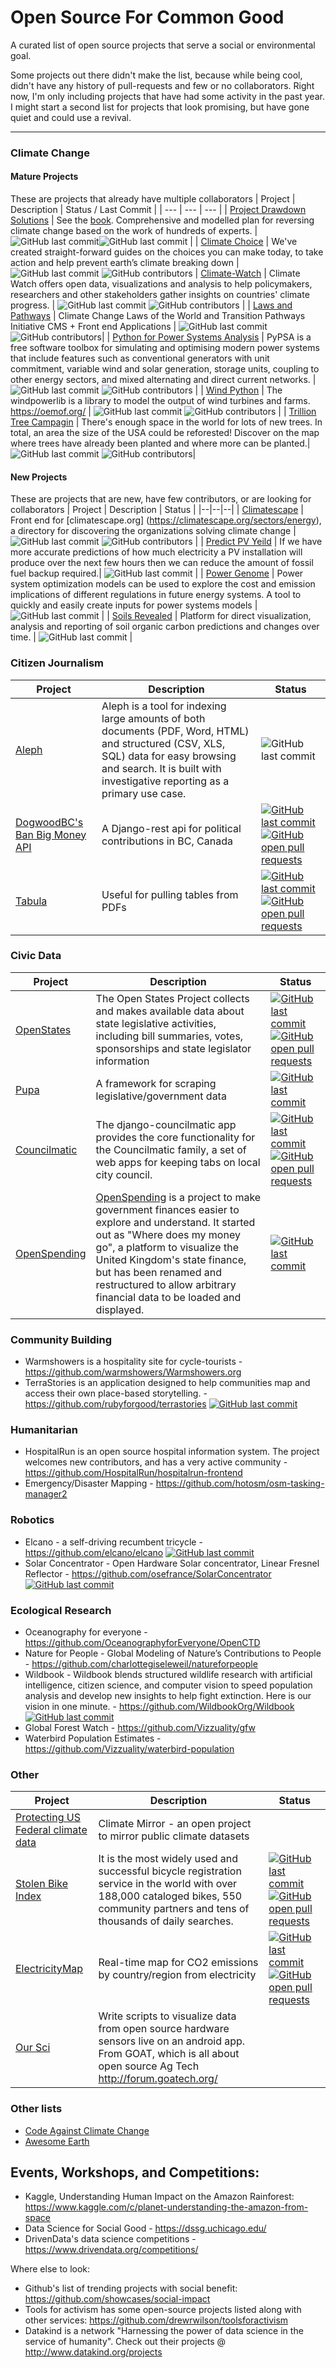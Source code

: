 # Open Source For Common Good
A curated list of open source projects that serve a social or environmental goal.

Some projects out there didn't make the list, because while being cool, didn't have any history of pull-requests and few or no collaborators.  Right now, I'm only including projects that have had some activity in the past year.  I might start a second list for projects that look promising, but have gone quiet and could use a revival. 

---

### Climate Change

#### Mature Projects
These are projects that already have multiple collaborators
| Project | Description | Status / Last Commit | 
| --- | --- | --- | 
| [Project Drawdown Solutions](https://github.com/ProjectDrawdown/solutions) | See the [book](https://www.amazon.ca/Drawdown-Comprehensive-Proposed-Reverse-Warming/dp/0143130447).  Comprehensive and modelled plan for reversing climate change based on the work of hundreds of experts. |  ![GitHub last commit](https://img.shields.io/github/last-commit/ProjectDrawdown/solutions.svg)![GitHub last commit](https://img.shields.io/github/contributors/ProjectDrawdown/solutions.svg) | 
| [Climate Choice](https://github.com/impactmakers/climatechoice) | We've created straight-forward guides on the choices you can make today, to take action and help prevent earth’s climate breaking down | ![GitHub last commit](https://img.shields.io/github/last-commit/impactmakers/climatechoice.svg?style=for-the-badge&logo=appveyor) ![GitHub contributors](https://img.shields.io/github/contributors/impactmakers/climatechoice.svg)
| [Climate-Watch](https://github.com/Vizzuality/climate-watch) | Climate Watch offers open data, visualizations and analysis to help policymakers, researchers and other stakeholders gather insights on countries' climate progress. |  ![GitHub last commit](https://img.shields.io/github/last-commit/Vizzuality/climate-watch.svg) ![GitHub contributors](https://img.shields.io/github/contributors/Vizzuality/climate-watch.svg) | 
| [Laws and Pathways](https://github.com/Vizzuality/laws_and_pathways) | Climate Change Laws of the World and Transition Pathways Initiative CMS + Front end Applications | ![GitHub last commit](https://img.shields.io/github/last-commit/Vizzuality/laws_and_pathways.svg) ![GitHub contributors](https://img.shields.io/github/contributors/Vizzuality/laws_and_pathways.svg)| 
| [Python for Power Systems Analysis](https://github.com/PyPSA/PyPSA) | PyPSA is a free software toolbox for simulating and optimising modern power systems that include features such as conventional generators with unit commitment, variable wind and solar generation, storage units, coupling to other energy sectors, and mixed alternating and direct current networks. | ![GitHub last commit](https://img.shields.io/github/last-commit/PyPSA/PyPSA.svg) ![GitHub contributors](https://img.shields.io/github/contributors/PyPSA/PyPSA.svg) | 
| [Wind Python](https://github.com/wind-python/windpowerlib) |  The windpowerlib is a library to model the output of wind turbines and farms. https://oemof.org/ | ![GitHub last commit](https://img.shields.io/github/last-commit/wind-python/windpowerlib.svg) ![GitHub contributors](https://img.shields.io/github/contributors/wind-python/windpowerlib.svg)  | 
| [Trillion Tree Campagin](https://github.com/Plant-for-the-Planet-org/treecounter-app) | There's enough space in the world for lots of new trees. In total, an area the size of the USA could be reforested! Discover on the map where trees have already been planted and where more can be planted.| ![GitHub last commit](https://img.shields.io/github/last-commit/Plant-for-the-Planet-org/treecounter-app.svg) ![GitHub contributors](https://img.shields.io/github/contributors/Plant-for-the-Planet-org/treecounter-app.svg)| 

#### New Projects
These are projects that are new, have few contributors, or are looking for collaborators
| Project | Description | Status |
|--|--|--|
| [Climatescape](https://github.com/climatescape/climatescape.org) | Front end for [climatescape.org] (https://climatescape.org/sectors/energy), a directory for discovering the organizations solving climate change | ![GitHub last commit](https://img.shields.io/github/last-commit/climatescape/climatescape.org.svg) ![GitHub contributors](https://img.shields.io/github/contributors/climatescape/climatescape.org.svg) |
| [Predict PV Yeild](https://github.com/openclimatefix/predict_pv_yield) | If we have more accurate predictions of how much electricity a PV installation will produce over the next few hours then we can reduce the amount of fossil fuel backup required.| ![GitHub last commit](https://img.shields.io/github/last-commit/openclimatefix/predict_pv_yield.svg) |
| [Power Genome](https://github.com/gschivley/PowerGenome) | Power system optimization models can be used to explore the cost and emission implications of different regulations in future energy systems.  A tool to quickly and easily create inputs for power systems models | ![GitHub last commit](https://img.shields.io/github/last-commit/gschivley/PowerGenome.svg) |
| [Soils Revealed](https://github.com/Vizzuality/soils-revealed) | Platform for direct visualization, analysis and reporting of soil organic carbon predictions and changes over time. | ![GitHub last commit](https://img.shields.io/github/last-commit/Vizzuality/soils-revealed.svg) |

### Citizen Journalism
| Project | Description | Status |
|--|--|--| 
| [Aleph](https://github.com/alephdata/aleph) | Aleph is a tool for indexing large amounts of both documents (PDF, Word, HTML) and structured (CSV, XLS, SQL) data for easy browsing and search. It is built with investigative reporting as a primary use case. |![GitHub last commit](https://img.shields.io/github/last-commit/alephdata/aleph.svg)| |
| [DogwoodBC's Ban Big Money API](https://github.com/DogwoodBC/bigmoney/) | A Django-rest api for political contributions in BC, Canada | [![GitHub last commit](https://img.shields.io/github/last-commit/DogwoodBC/bigmoney.svg)](https://github.com/DogwoodBC/bigmoney/) [![GitHub open pull requests](https://img.shields.io/github/issues-pr-closed/DogwoodBC/bigmoney.svg)](https://github.com/DogwoodBC/bigmoney/pulls) | 
| [Tabula](https://github.com/tabulapdf/tabula) | Useful for pulling tables from PDFs | [![GitHub last commit](https://img.shields.io/github/issues-pr/tabulapdf/tabula.svg)](https://github.com/tabulapdf/tabula) [![GitHub open pull requests](https://img.shields.io/github/issues-pr/tabulapdf/tabula.svg)](https://github.com/tabulapdf/tabula/pulls)  | |

### Civic Data
| Project | Description | Status |
|--|--|--|
| [OpenStates](https://github.com/openstates/openstates) | The Open States Project collects and makes available data about state legislative activities, including bill summaries, votes, sponsorships and state legislator information | [![GitHub last commit](https://img.shields.io/github/last-commit/openstates/openstates.svg)](https://github.com/openstates/openstates) [![GitHub open pull requests](https://img.shields.io/github/issues-pr/openstates/openstates.svg)](https://github.com/openstates/openstates/pulls) |
| [Pupa](https://github.com/opencivicdata/pupa) | A framework for scraping legislative/government data | [![GitHub last commit](https://img.shields.io/github/last-commit/opencivicdata/pupa.svg)](https://github.com/opencivicdata/pupa) |
| [Councilmatic](https://github.com/datamade/django-councilmatic) |  The django-councilmatic app provides the core functionality for the Councilmatic family, a set of web apps for keeping tabs on local city council.  | [![GitHub last commit](https://img.shields.io/github/last-commit/datamade/django-councilmatic.svg)](https://github.com/datamade/django-councilmatic) [![GitHub open pull requests](https://img.shields.io/github/issues-pr/datamade/django-councilmatic.svg)](https://github.com/datamade/django-councilmatic/pulls) |
| [OpenSpending](https://github.com/openspending/openspending) | [OpenSpending](https://openspending.org/) is a project to make government finances easier to explore and understand. It started out as "Where does my money go", a platform to visualize the United Kingdom's state finance, but has been renamed and restructured to allow arbitrary financial data to be loaded and displayed. | [![GitHub last commit](https://img.shields.io/github/last-commit/opencivicdata/pupa.svg)](https://github.com/openspending/openspending) |

### Community Building
- Warmshowers is a hospitality site for cycle-tourists - https://github.com/warmshowers/Warmshowers.org
- TerraStories is an application designed to help communities map and access their own place-based storytelling. - https://github.com/rubyforgood/terrastories [![GitHub last commit](https://img.shields.io/github/last-commit/opencivicdata/pupa.svg)](https://github.com/rubyforgood/terrastories)

### Humanitarian
- HospitalRun is an open source hospital information system.  The project welcomes new contributors, and has a very active community - https://github.com/HospitalRun/hospitalrun-frontend
- Emergency/Disaster Mapping - https://github.com/hotosm/osm-tasking-manager2

### Robotics
- Elcano - a self-driving recumbent tricycle - https://github.com/elcano/elcano [![GitHub last commit](https://img.shields.io/github/last-commit/elcano/elcano.svg)](https://github.com/elcano/elcano)
- Solar Concentrator - Open Hardware Solar concentrator, Linear Fresnel Reflector -  https://github.com/osefrance/SolarConcentrator [![GitHub last commit](https://img.shields.io/github/last-commit/elcano/elcano.svg)](https://github.com/osefrance/SolarConcentrator)

### Ecological Research
- Oceanography for everyone - https://github.com/OceanographyforEveryone/OpenCTD
- Nature for People - Global Modeling of Nature’s Contributions to People - https://github.com/charlottegiseleweil/natureforpeople
- Wildbook -  Wildbook blends structured wildlife research with artificial intelligence, citizen science, and computer vision to speed population analysis and develop new insights to help fight extinction. Here is our vision in one minute.  - https://github.com/WildbookOrg/Wildbook [![GitHub last commit](https://img.shields.io/github/last-commit/elcano/elcano.svg)](https://github.com/WildbookOrg/Wildbook)
- Global Forest Watch - https://github.com/Vizzuality/gfw
- Waterbird Population Estimates - https://github.com/Vizzuality/waterbird-population


### Other
| Project | Description | Status |
|--|--|--|
| [Protecting US Federal climate data](https://github.com/climate-mirror/) | Climate Mirror - an open project to mirror public climate datasets | |
| [Stolen Bike Index](https://github.com/bikeindex/bike_index) | It is the most widely used and successful bicycle registration service in the world with over 188,000 cataloged bikes, 550 community partners and tens of thousands of daily searches.  | [![GitHub last commit](https://img.shields.io/github/last-commit/bikeindex/bike_index.svg)](https://github.com/bikeindex/bike_index) [![GitHub open pull requests](https://img.shields.io/github/issues-pr/bikeindex/bike_index.svg)](https://github.com/bikeindex/bike_index) |
| [ElectricityMap](https://github.com/tmrowco/electricitymap-contrib) | Real-time map for CO2 emissions by country/region from electricity |  [![GitHub last commit](https://img.shields.io/github/last-commit/tmrowco/electricitymap-contrib.svg)](https://github.com/tmrowco/electricitymap-contrib) [![GitHub open pull requests](https://img.shields.io/github/issues-pr/tmrowco/electricitymap-contrib.svg)](https://github.com/tmrowco/electricitymap-contrib) |
| [Our Sci](https://gitlab.com/our-sci)| Write scripts to visualize data from open source hardware sensors live on an android app.  From GOAT, which is all about open source Ag Tech http://forum.goatech.org/ | |

### Other lists
- [Code Against Climate Change](https://github.com/climateaction-tech/code-against-climate-change)
- [Awesome Earth](https://github.com/philsturgeon/awesome-earth)

## Events, Workshops, and Competitions:
- Kaggle, Understanding Human Impact on the Amazon Rainforest: https://www.kaggle.com/c/planet-understanding-the-amazon-from-space 
- Data Science for Social Good - https://dssg.uchicago.edu/
- DrivenData's data science competitions - https://www.drivendata.org/competitions/

Where else to look:
- Github's list of trending projects with social benefit: https://github.com/showcases/social-impact
- Tools for activism has some open-source projects listed along with other services: https://github.com/drewrwilson/toolsforactivism
- Datakind is a network "Harnessing the power of data science in the service of humanity".  Check out their projects @ http://www.datakind.org/projects
